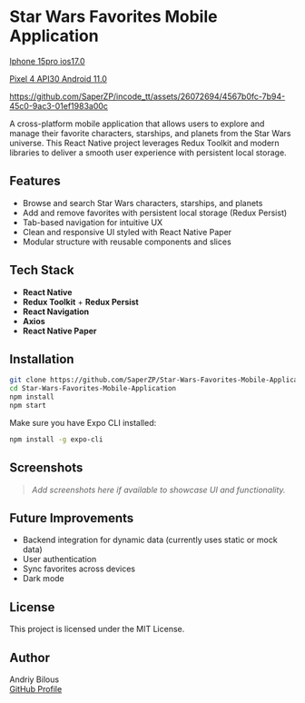 # Star Wars Favorites Mobile Application
[Iphone 15pro ios17.0](https://github.com/SaperZP/incode_tt/assets/26072694/0d394856-74ba-494f-8327-1de31ea26815)

[Pixel 4 API30 Android 11.0](https://github.com/SaperZP/incode_tt/assets/26072694/c69011ec-0fb4-43c0-953d-4f13f1f5927c)

https://github.com/SaperZP/incode_tt/assets/26072694/4567b0fc-7b94-45c0-9ac3-01ef1983a00c

A cross-platform mobile application that allows users to explore and manage their favorite characters, starships, and planets from the Star Wars universe. This React Native project leverages Redux Toolkit and modern libraries to deliver a smooth user experience with persistent local storage.


## Features

- Browse and search Star Wars characters, starships, and planets
- Add and remove favorites with persistent local storage (Redux Persist)
- Tab-based navigation for intuitive UX
- Clean and responsive UI styled with React Native Paper
- Modular structure with reusable components and slices

## Tech Stack

- **React Native**
- **Redux Toolkit** + **Redux Persist**
- **React Navigation**
- **Axios**
- **React Native Paper**

## Installation

```bash
git clone https://github.com/SaperZP/Star-Wars-Favorites-Mobile-Application.git
cd Star-Wars-Favorites-Mobile-Application
npm install
npm start
```

Make sure you have Expo CLI installed:

```bash
npm install -g expo-cli
```

## Screenshots

> _Add screenshots here if available to showcase UI and functionality._

## Future Improvements

- Backend integration for dynamic data (currently uses static or mock data)
- User authentication
- Sync favorites across devices
- Dark mode

## License

This project is licensed under the MIT License.

## Author

Andriy Bilous  
[GitHub Profile](https://github.com/SaperZP)

